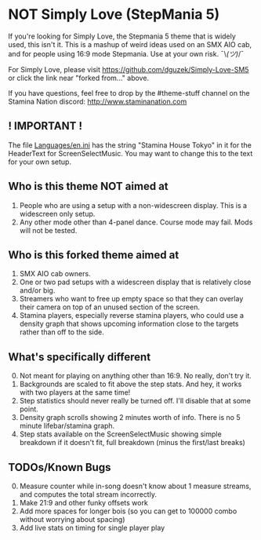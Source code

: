 # NOT Simply Love (StepMania 5)

If you're looking for Simply Love, the Stepmania 5 theme that is widely used, this isn't it. This is a mashup of weird ideas used on an SMX AIO cab, and for people using 16:9 mode Stepmania. Use at your own risk. ¯\\_(ツ)_/¯

For Simply Love, please visit https://github.com/dguzek/Simply-Love-SM5 or click the link near "forked from..." above.

If you have questions, feel free to drop by the #theme-stuff channel on the Stamina Nation discord: http://www.staminanation.com

## ! IMPORTANT !

The file [Languages/en.ini](https://github.com/IKA3K/Stamina-House-Tokyo/blob/master/Languages/en.ini#L100) has the string "Stamina House Tokyo" in it for the HeaderText for ScreenSelectMusic. You may want to change this to the text for your own setup.

## Who is this theme NOT aimed at

1. People who are using a setup with a non-widescreen display. This is a widescreen only setup.
2. Any other mode other than 4-panel dance. Course mode may fail. Mods will not be tested.

## Who is this forked theme aimed at

1. SMX AIO cab owners.
2. One or two pad setups with a widescreen display that is relatively close and/or big.
3. Streamers who want to free up empty space so that they can overlay their camera on top of an unused section of the screen.
4. Stamina players, especially reverse stamina players, who could use a density graph that shows upcoming information close to the targets rather than off to the side.

## What's specifically different

0. Not meant for playing on anything other than 16:9. No really, don't try it.
1. Backgrounds are scaled to fit above the step stats. And hey, it works with two players at the same time!
2. Step statistics should never really be turned off. I'll disable that at some point.
3. Density graph scrolls showing 2 minutes worth of info. There is no 5 minute lifebar/stamina graph.
4. Step stats available on the ScreenSelectMusic showing simple breakdown if it doesn't fit, full breakdown (minus the first/last breaks)

## TODOs/Known Bugs

0. Measure counter while in-song doesn't know about 1 measure streams, and computes the total stream incorrectly.
1. Make 21:9 and other funky offsets work
2. Add more spaces for longer bois (so you can get to 100000 combo without worrying about spacing)
3. Add live stats on timing for single player play
